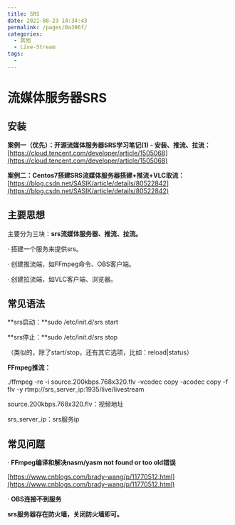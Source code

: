 ```yaml
---
title: SRS
date: 2021-08-23 14:34:43
permalink: /pages/0a396f/
categories:
  - 其他
  - Live-Stream
tags:
  - 
---
```

# 流媒体服务器SRS

## 安装

**案例一（优先）：开源流媒体服务器SRS学习笔记(1) - 安装、推流、拉流：**[https://cloud.tencent.com/developer/article/1505068](https://cloud.tencent.com/developer/article/1505068)

**案例二：Centos7搭建SRS流媒体服务器搭建+推流+VLC取流：**[https://blog.csdn.net/SASIK/article/details/80522842](https://blog.csdn.net/SASIK/article/details/80522842)

## 主要思想

主要分为三块：**srs流媒体服务器、推流、拉流。**

· 搭建一个服务来提供srs。

· 创建推流端，如FFmpeg命令、OBS客户端。

· 创建拉流端，如VLC客户端、浏览器。

## **常见语法**

**srs启动：**sudo /etc/init.d/srs start

**srs停止：**sudo /etc/init.d/srs stop

（类似的，除了start/stop，还有其它选项，比如：reload|status）

**FFmpeg推流：**

./ffmpeg -re -i source.200kbps.768x320.flv -vcodec copy -acodec copy -f flv -y rtmp://srs\_server\_ip:1935/live/livestream

source.200kbps.768x320.flv：视频地址

srs\_server\_ip：srs服务ip

## **常见问题**

· **FFmpeg编译和解决nasm/yasm not found or too old错误**

[https://www.cnblogs.com/brady-wang/p/11770512.html](https://www.cnblogs.com/brady-wang/p/11770512.html)

· **OBS连接不到服务**

**srs服务器存在防火墙，关闭防火墙即可。**